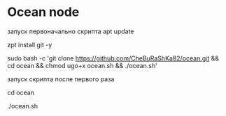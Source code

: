 # Ocean node

запуск первоначально скрипта
apt update

zpt install git -y

sudo bash -c 'git clone https://github.com/CheBuRaShKa82/ocean.git && cd ocean && chmod ugo+x ocean.sh && ./ocean.sh'



запуск скрипта после первого раза

cd ocean

./ocean.sh
